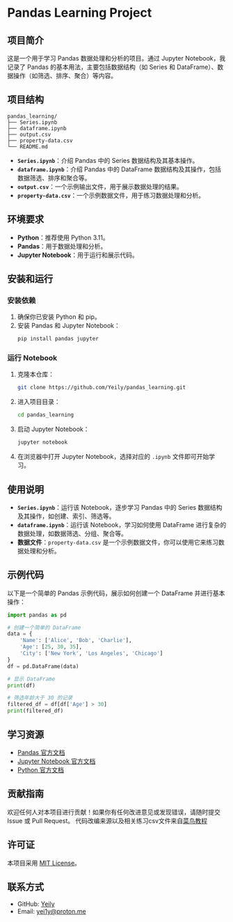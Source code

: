 # Pandas Learning Project

## 项目简介
这是一个用于学习 Pandas 数据处理和分析的项目。通过 Jupyter Notebook，我记录了 Pandas 的基本用法，主要包括数据结构（如 Series 和 DataFrame）、数据操作（如筛选、排序、聚合）等内容。

## 项目结构
```
pandas_learning/
├── Series.ipynb
├── dataframe.ipynb
├── output.csv
├── property-data.csv
└── README.md
```
- **`Series.ipynb`**：介绍 Pandas 中的 Series 数据结构及其基本操作。
- **`dataframe.ipynb`**：介绍 Pandas 中的 DataFrame 数据结构及其操作，包括数据筛选、排序和聚合等。
- **`output.csv`**：一个示例输出文件，用于展示数据处理的结果。
- **`property-data.csv`**：一个示例数据文件，用于练习数据处理和分析。

## 环境要求
- **Python**：推荐使用 Python 3.11。
- **Pandas**：用于数据处理和分析。
- **Jupyter Notebook**：用于运行和展示代码。

## 安装和运行
### 安装依赖
1. 确保你已安装 Python 和 pip。
2. 安装 Pandas 和 Jupyter Notebook：
   ```bash
   pip install pandas jupyter
   ```
### 运行 Notebook
1. 克隆本仓库：
   ```bash
   git clone https://github.com/Yeily/pandas_learning.git
   ```
2. 进入项目目录：
   ```bash
   cd pandas_learning
   ```
3. 启动 Jupyter Notebook：
   ```bash
   jupyter notebook
   ```
4. 在浏览器中打开 Jupyter Notebook，选择对应的 `.ipynb` 文件即可开始学习。

## 使用说明
- **`Series.ipynb`**：运行该 Notebook，逐步学习 Pandas 中的 Series 数据结构及其操作，如创建、索引、筛选等。
- **`dataframe.ipynb`**：运行该 Notebook，学习如何使用 DataFrame 进行复杂的数据处理，如数据筛选、分组、聚合等。
- **数据文件**：`property-data.csv` 是一个示例数据文件，你可以使用它来练习数据处理和分析。

## 示例代码
以下是一个简单的 Pandas 示例代码，展示如何创建一个 DataFrame 并进行基本操作：

```python
import pandas as pd

# 创建一个简单的 DataFrame
data = {
    'Name': ['Alice', 'Bob', 'Charlie'],
    'Age': [25, 30, 35],
    'City': ['New York', 'Los Angeles', 'Chicago']
}
df = pd.DataFrame(data)

# 显示 DataFrame
print(df)

# 筛选年龄大于 30 的记录
filtered_df = df[df['Age'] > 30]
print(filtered_df)
```

## 学习资源
- [Pandas 官方文档](https://pandas.pydata.org/pandas-docs/stable/)
- [Jupyter Notebook 官方文档](https://jupyter-notebook.readthedocs.io/en/stable/)
- [Python 官方文档](https://docs.python.org/3/)

## 贡献指南
欢迎任何人对本项目进行贡献！如果你有任何改进意见或发现错误，请随时提交 Issue 或 Pull Request。
代码改编来源以及相关练习csv文件来自[菜鸟教程](https://www.runoob.com/pandas/pandas-tutorial.html)

## 许可证
本项目采用 [MIT License](LICENSE)。

## 联系方式
- GitHub: [Yeily](https://github.com/Yeily)
- Email: yei1y@proton.me
